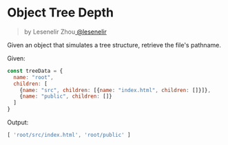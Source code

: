 <h1>Object Tree Depth</h1>

<blockquote><p>by Lesenelir Zhou<a href="https://github.com/lesenelir" target="_blank"> @lesenelir </a></p></blockquote>

Given an object that simulates a tree structure, retrieve the file's pathname.

Given:
```js
const treeData = {
  name: "root",
  children: [
    {name: "src", children: [{name: "index.html", children: []}]},
    {name: "public", children: []}
  ]
}
```

Output:
```js
[ 'root/src/index.html', 'root/public' ]
```
